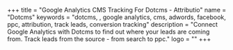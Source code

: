 +++
title = "Google Analytics CMS Tracking For Dotcms - Attributio"
name = "Dotcms"
keywords = "dotcms, , google analytics, cms, adwords, facebook, ppc, attribution, track leads, conversion tracking"
description = "Connect Google Analytics with Dotcms to find out where your leads are coming from. Track leads from the source - from search to ppc."
logo = ""
+++
